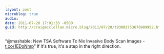 ```yaml
---
layout: post
microblog: true
audio: 
date: 2011-07-20 17:01:33 -0500
guid: http://craigmcclellan.micro.blog/2011/07/20/t93802753670909952.html
---
```

“@mashable: New TSA Software To Nix Invasive Body Scan Images - [t.co/1EDoNmp](http://t.co/1EDoNmp)” If it's true, it's a step in the right direction.

